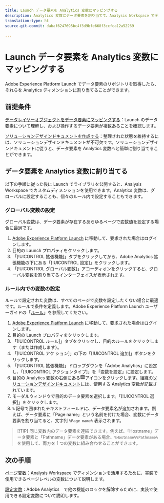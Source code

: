 ```yaml
---
title: Launch データ要素を Analytics 変数にマッピングする
description: Analytics 変数にデータ要素を割り当てて、Analysis Workspace でディメンションとして使用できるようにします。
translation-type: ht
source-git-commit: dabaf6247695bc4f3d9bfe668f3ccfca12a52269

---
```



# Launch データ要素を Analytics 変数にマッピングする

Adobe Experience Platform Launch でデータ要素のリポジトリを取得したら、それらを Analytics ディメンションに割り当てることができます。

## 前提条件

[データレイヤーオブジェクトをデータ要素にマッピングする](layer-to-elements.md)：Launch のデータ要素について理解し、および操作するデータ要素が複数あることを確認します。

[ソリューションデザインドキュメントを作成する](../prepare/solution-design.md)：整理された状態を維持するには、ソリューションデザインドキュメントが不可欠です。ソリューションデザインドキュメントに従うと、データ要素を Analytics 変数へと簡単に割り当てることができます。

## データ要素を Analytics 変数に割り当てる

以下の手順に従った後に Launch でライブラリを公開すると、Analysis Workspace でカスタムディメンションを使用できます。Analytics 変数は、グローバルに設定することも、個々のルール内で設定することもできます。

### グローバル変数の設定

グローバル変数は、データ要素が存在するあらゆるページで変数値を設定する場合に最適です。

1. [Adobe Experience Platform Launch](https://launch.adobe.com) に移動して、要求された場合はログインします。
1. 目的の Launch プロパティをクリックします。
1. 「[!UICONTROL 拡張機能]」タブをクリックしてから、Adobe Analytics 拡張機能の下にある「[!UICONTROL 設定]」をクリックします。
1. 「[!UICONTROL グローバル変数]」アコーディオンをクリックすると、グローバル変数を割り当てるインターフェイスが表示されます。

### ルール内での変数の設定

ルールで設定された変数は、すべてのページで変数を設定したくない場合に最適です。ルールで条件を定義します。Adobe Experience Platform Launch ユーザーガイドの「[ルール](https://docs.adobe.com/content/help/ja-JP/launch/using/reference/manage-resources/rules.html)」を参照してください。

1. [Adobe Experience Platform Launch](https://launch.adobe.com) に移動して、要求された場合はログインします。
1. 目的の Launch プロパティをクリックします。
1. 「[!UICONTROL ルール]」タブをクリックし、目的のルールをクリックします（または作成します）。
1. 「[!UICONTROL アク ション]」の下の「[!UICONTROL 追加]」ボタンをクリックします。
1. 「[!UICONTROL 拡張機能]」ドロップダウンを「Adobe Analytics」に設定し、「[!UICONTROL アクションタイプ]」を「変数を設定」に設定します。
1. 目的の Analytics 変数の右側にある![データ要素](assets/data-element.png)アイコンをクリックします。組織の[ソリューションデザインドキュメント](../prepare/solution-design.md)には、使用する Analytics 変数が記載されています。
1. モーダルウィンドウで目的のデータ要素を選択します。「[!UICONTROL 選択]」をクリックします。
1. `%` 記号で囲まれたテキストフィールドに、データ要素名が追加されます。例えば、データ要素に「Page name」という名前を付けた場合、変数にデータ要素を割り当てると、文字列 `%Page name%` 表示されます。

>[!TIP] 同じ変数内のデータ要素を連結できます。例えば、「Hostname」データ要素と「Pathname」データ要素がある場合、`%Hostname%%Pathname%` を使用して、両方を 1 つの変数に組み合わせることができます。

## 次の手順

[ページ変数](../vars/page-vars/page-variables.md)：Analysis Workspace でディメンションを活用するために、実装で使用できるページレベルの変数について説明します。

[設定変数](../vars/config-vars/configuration-variables.md)：Adobe Analytics　で他の機能のロックを解除するために、実装で使用できる設定変数について説明します。
